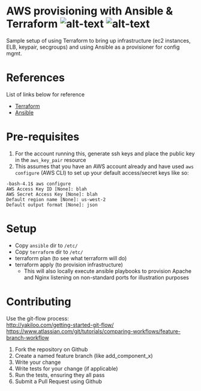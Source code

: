 # AWS provisioning with Ansible & Terraform ![alt-text](https://img.shields.io/badge/ansible-2.3.0.0-blue.svg) ![alt-text](https://img.shields.io/badge/terraform-0.9.5-green.svg)
Sample setup of using Terraform to bring up infrastructure (ec2 instances, ELB, keypair, secgroups) and using Ansible as a provisioner for config mgmt.

# References
List of links below for reference
* [Terraform](https://www.terraform.io/)
* [Ansible](https://www.ansible.com/)

# Pre-requisites
1. For the account running this, generate ssh keys and place the public key in the `aws_key_pair` resource
2. This assumes that you have an AWS account already and have used `aws configure` (AWS CLI) to set up your default access/secret keys like so:
```
-bash-4.1$ aws configure
AWS Access Key ID [None]: blah
AWS Secret Access Key [None]: blah
Default region name [None]: us-west-2
Default output format [None]: json
``` 

# Setup
* Copy `ansible` dir to `/etc/` 
* Copy `terraform` dir to `/etc/`
* terraform plan (to see what terraform will do)
* terraform apply (to provision infrastructure)
	* This will also locally execute ansible playbooks to provision Apache and Nginx listening on non-standard ports for illustration purposes

# Contributing
Use the git-flow process: <br>
http://yakiloo.com/getting-started-git-flow/ <br>
https://www.atlassian.com/git/tutorials/comparing-workflows/feature-branch-workflow

1. Fork the repository on Github
2. Create a named feature branch (like add_component_x)
3. Write your change
4. Write tests for your change (if applicable)
5. Run the tests, ensuring they all pass
6. Submit a Pull Request using Github
